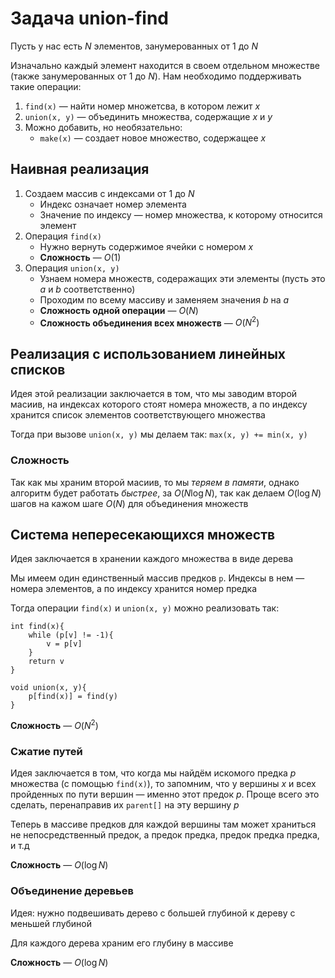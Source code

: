 # Задача union-find
Пусть у нас есть $N$ элементов, занумерованных от 1 до $N$

Изначально каждый элемент находится в своем отдельном множестве (также занумерованных от 1 до $N$). Нам необходимо поддерживать такие операции:
1. ```find(x)``` — найти номер множетсва, в котором лежит $x$
2. ```union(x, y)``` — объединить множества, содержащие $x$ и $y$
3. Можно добавить, но необязательно:
    - ```make(x)``` — создает новое множество, содержащее $x$ 


## Наивная реализация
1. Создаем массив с индексами от 1 до $N$
    - Индекс означает номер элемента
    - Значение по индексу — номер множества, к которому относится элемент
2. Операция ```find(x)```
    - Нужно вернуть содержимое ячейки с номером $x$
    - **Сложность** — $O(1)$
3. Операция ```union(x, y)```
    - Узнаем номера множеств, содеражащих эти элементы (пусть это $a$ и $b$ соответственно)
    - Проходим по всему массиву и заменяем значения $b$ на $a$
    - **Сложность одной операции** — $O(N)$
    - **Сложность объединения всех множеств** — $O(N^2)$

## Реализация с использованием линейных списков
Идея этой реализации заключается в том, что мы заводим второй масиив, на индексах которого стоят номера множеств, а по индексу хранится список элементов соответствующего множества

Тогда при вызове ```union(x, y)``` мы делаем так: ```max(x, y) += min(x, y)```

### Сложность
Так как мы храним второй масиив, то мы *теряем в памяти*, однако алгоритм будет работать *быстрее*, за $O(N\log N)$, так как делаем $O(\log N)$ шагов на кажом шаге $O(N)$ для объединения множеств


## Система непересекающихся множеств
Идея заключается в хранении каждого множества в виде дерева

Мы имеем один единственный массив предков ```p```. Индексы в нем — номера элементов, а по индексу хранится номер предка

Тогда операции ```find(x)``` и ```union(x, y)``` можно реализовать так:

    int find(x){
        while (p[v] != -1){
            v = p[v]
        }
        return v
    }
    
    void union(x, y){
        p[find(x)] = find(y)
    }

**Сложность** — $O(N^2)$

### Сжатие путей
Идея заключается в том, что когда мы найдём искомого предка $p$ множества (с помощью ```find(x)```), то запомним, что у вершины $x$ и всех пройденных по пути вершин — именно этот предок $p$. Проще всего это сделать, перенаправив их ```parent[]``` на эту вершину $p$

Теперь в массиве предков для каждой вершины там может храниться не непосредственный предок, а предок предка, предок предка предка, и т.д

**Сложность** — $O(\log N)$

### Объединение деревьев
Идея: нужно подвешивать дерево с большей глубиной к дереву с меньшей глубиной

Для каждого дерева храним его глубину в массиве

**Сложность** — $O(\log N)$